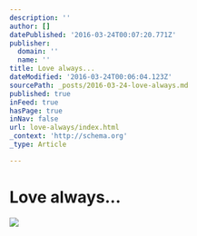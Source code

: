 ```yaml
---
description: ''
author: []
datePublished: '2016-03-24T00:07:20.771Z'
publisher:
  domain: ''
  name: ''
title: Love always...
dateModified: '2016-03-24T00:06:04.123Z'
sourcePath: _posts/2016-03-24-love-always.md
published: true
inFeed: true
hasPage: true
inNav: false
url: love-always/index.html
_context: 'http://schema.org'
_type: Article

---
```

# Love always...
![](https://the-grid-user-content.s3-us-west-2.amazonaws.com/c34ab196-b4e7-429e-b8fc-30d95865baee.png)
